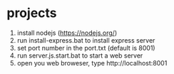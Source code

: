 # projects

1. install nodejs  (https://nodejs.org/)
2. run install-express.bat to install express server
3. set port number in the port.txt (default is 8001)
4. run server.js.start.bat to start a web server
5. open you web broweser, type http://localhost:8001 

